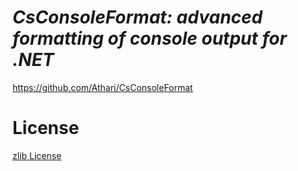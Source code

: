 # *CsConsoleFormat: advanced formatting of console output for .NET*

https://github.com/Athari/CsConsoleFormat

License
=======
[zlib License](License.md)
